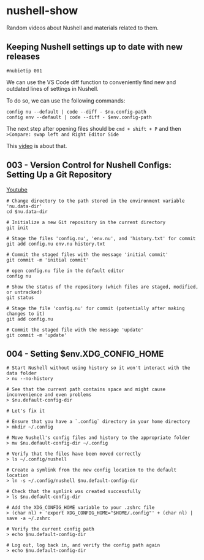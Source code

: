 # nushell-show
Random videos about Nushell and materials related to them.

## Keeping Nushell settings up to date with new releases

`#nubietip 001`

We can use the VS Code diff function to conveniently find new and outdated lines of settings in Nushell.

To do so, we can use the following commands:
```
config nu --default | code --diff - $nu.config-path
config env --default | code --diff - $env.config-path
```

The next step after opening files should be `cmd + shift + P` and then `>Compare: swap left and Right Editor Side`

This [video](https://youtu.be/OqJ4nFE46Eg) is about that.

## 003 - Version Control for Nushell Configs: Setting Up a Git Repository

[Youtube](https://youtu.be/vZh5XZsEjtE?si=OJYfDOVNb6kTqgJ8)

```nu
# Change directory to the path stored in the environment variable 'nu.data-dir'
cd $nu.data-dir

# Initialize a new Git repository in the current directory
git init

# Stage the files 'config.nu', 'env.nu', and 'history.txt' for commit
git add config.nu env.nu history.txt

# Commit the staged files with the message 'initial commit'
git commit -m 'initial commit'

# open config.nu file in the default editor
config nu

# Show the status of the repository (which files are staged, modified, or untracked)
git status

# Stage the file 'config.nu' for commit (potentially after making changes to it)
git add config.nu

# Commit the staged file with the message 'update'
git commit -m 'update'

```

## 004 - Setting $env.XDG_CONFIG_HOME

```nu
# Start Nushell without using history so it won't interact with the data folder
> nu --no-history

# See that the current path contains space and might cause inconvenience and even problems
> $nu.default-config-dir

# Let's fix it

# Ensure that you have a `.config` directory in your home directory
> mkdir ~/.config

# Move Nushell's config files and history to the appropriate folder
> mv $nu.default-config-dir ~/.config

# Verify that the files have been moved correctly
> ls ~/.config/nushell

# Create a symlink from the new config location to the default location
> ln -s ~/.config/nushell $nu.default-config-dir

# Check that the symlink was created successfully
> ls $nu.default-config-dir

# Add the XDG_CONFIG_HOME variable to your .zshrc file
> (char nl) + 'export XDG_CONFIG_HOME="$HOME/.config"' + (char nl) | save -a ~/.zshrc

# Verify the current config path
> echo $nu.default-config-dir

# Log out, log back in, and verify the config path again
> echo $nu.default-config-dir
```